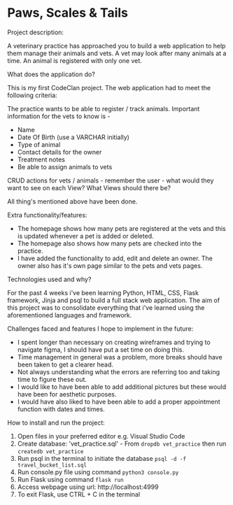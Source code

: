 # Paws, Scales & Tails

Project description:

A veterinary practice has approached you to build a web application to help them manage their animals and vets. A vet may look after many animals at a time. An animal is registered with only one vet.

What does the application do?

This is my first CodeClan project. The web application had to meet the following criteria:

The practice wants to be able to register / track animals. Important information for the vets to know is -

- Name
- Date Of Birth (use a VARCHAR initially)
- Type of animal
- Contact details for the owner
- Treatment notes
- Be able to assign animals to vets

CRUD actions for vets / animals - remember the user - what would they want to see on each View? What Views should there be?

All thing's mentioned above have been done.

Extra functionality/features:

- The homepage shows how many pets are registered at the vets and this is updated whenever a pet is added or deleted.
- The homepage also shows how many pets are checked into the practice.
- I have added the functionality to add, edit and delete an owner. The owner also has it's own page similar to the pets and vets pages.

Technologies used and why?

For the past 4 weeks i've been learning Python, HTML, CSS, Flask framework, Jinja and psql to build a full stack web application. The aim of this project was to consolidate everything that i've learned using the aforementioned languages and framework.

Challenges faced and features I hope to implement in the future:

- I spent longer than necessary on creating wireframes and trying to navigate figma, I should have put a set time on doing this.
- Time management in general was a problem, more breaks should have been taken to get a clearer head.
- Not always understanding what the errors are referring too and taking time to figure these out.
- I would like to have been able to add additional pictures but these would have been for aesthetic purposes.
- I would have also liked to have been able to add a proper appointment function with dates and times.

How to install and run the project:
1. Open files in your preferred editor e.g. Visual Studio Code
2. Create database: 'vet_practice.sql' - From `dropdb vet_practice` then run `createdb vet_practice`
3. Run psql in the terminal to initiate the database `psql -d -f travel_bucket_list.sql`
4. Run console.py file using command `python3 console.py`
5. Run Flask using command `flask run`
6. Access webpage using url: http://localhost:4999
7. To exit Flask, use CTRL + C in the terminal 











